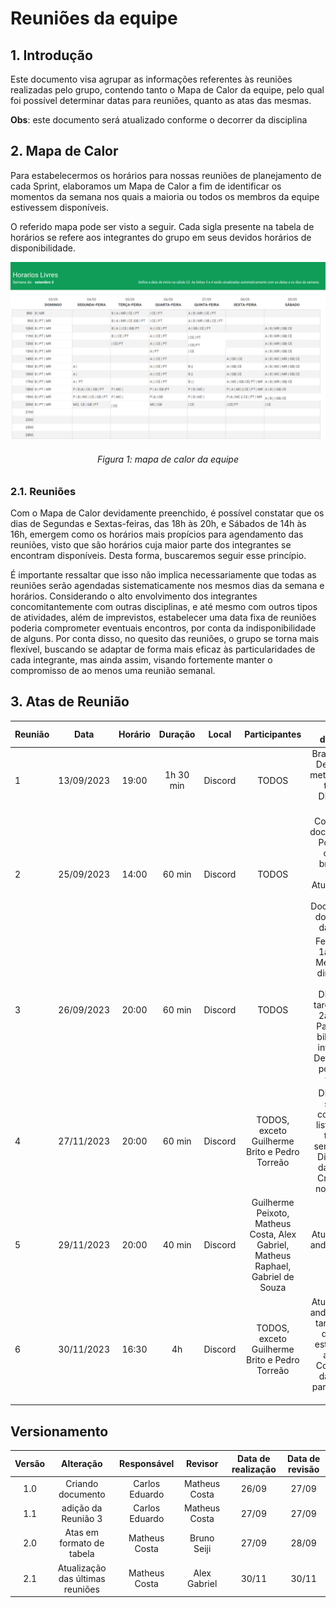 # Reuniões da equipe

## 1. Introdução

Este documento visa agrupar as informações referentes às reuniões realizadas pelo grupo, contendo tanto o Mapa de Calor da equipe, pelo qual foi possível determinar datas para reuniões, quanto as atas das mesmas.

**Obs**: este documento será atualizado conforme o decorrer da disciplina

## 2. Mapa de Calor

Para estabelecermos os horários para nossas reuniões de planejamento de cada Sprint, elaboramos um Mapa de Calor a fim de identificar os momentos da semana nos quais a maioria ou todos os membros da equipe estivessem disponíveis. 

O referido mapa pode ser visto a seguir. Cada sigla presente na tabela de horários se refere aos integrantes do grupo em seus devidos horários de disponibilidade.

![Mapa de Calor](../Assets/heatmap.png)

<h6 align = "center">Figura 1: mapa de calor da equipe</h6>

### 2.1. Reuniões

Com o Mapa de Calor devidamente preenchido, é possível constatar que os dias de Segundas e Sextas-feiras, das 18h às 20h, e Sábados de 14h às 16h, emergem como os horários mais propícios para agendamento das reuniões, visto que são horários cuja maior parte dos integrantes se encontram disponíveis. Desta forma, buscaremos seguir esse princípio.

É importante ressaltar que isso não implica necessariamente que todas as reuniões serão agendadas sistematicamente nos mesmos dias da semana e horários. Considerando o alto envolvimento dos integrantes concomitantemente com outras disciplinas, e até mesmo com outros tipos de atividades, além de imprevistos, estabelecer uma data fixa de reuniões poderia comprometer eventuais encontros, por conta da indisponibilidade de alguns. Por conta disso, no quesito das reuniões, o grupo se torna mais flexível, buscando se adaptar de forma mais eficaz às particularidades de cada integrante, mas ainda assim, visando fortemente manter o compromisso de ao menos uma reunião semanal.


## 3. Atas de Reunião

| Reunião | Data  | Horário | Duração | Local | Participantes | Pontos discutidos |
|:------- | :---: | :-----: | :-----:  | :---: | :-----------: | :----------: |
| 1   | 13/09/2023 | 19:00 | 1h 30 min | Discord | TODOS | Brainstorming; <br> Definição de metodologia de trabalho; <br> Divisão das tarefas |
| 2   | 25/09/2023 | 14:00 | 60 min | Discord | TODOS | Correções na documentação; <br> Políticas de commits, branches e issues; <br> Atualização do Kanban; <br> Documentação do Backlog e das Sprints |
| 3   | 26/09/2023 | 20:00 | 60 min | Discord | TODOS | Feedback da 1a entrega; <br> Melhorias na dinâmica da equipe; <br> Divisão das tarefas para a 2a entrega; <br> Participação bilateral dos integrantes; <br> Definição das políticas de trabalho |
| 4   | 27/11/2023 | 20:00 | 60 min | Discord | TODOS, exceto Guilherme Brito e Pedro Torreão | Discussões sobre as correções e listagem das tarefas a serrem feitas; <br> Distribuição das tarefas; <br> Criação das novas issues |
| 5   | 29/11/2023 | 20:00 | 40 min | Discord | Guilherme Peixoto, Matheus Costa, Alex Gabriel, Matheus Raphael, Gabriel de Souza | Atualização do andamento das tarefas |
| 6   | 30/11/2023 | 16:30 | 4h | Discord | TODOS, exceto Guilherme Brito e Pedro Torreão | Atualização do andamento das tarefas (para quem não esteve no dia anterior); <br> Continuação das tarefas para a entrega final |



## Versionamento

| Versão |     Alteração     |  Responsável   | Revisor | Data de realização | Data de revisão |
| :----: | :---------------: | :------------: | :-----: | :----------------: | :-------------: |
|  1.0   | Criando documento | Carlos Eduardo | Matheus Costa | 26/09        |    27/09        |
|  1.1   | adição da Reunião 3  | Carlos Eduardo | Matheus Costa | 27/09        |     27/09       |
|  2.0   | Atas em formato de tabela  | Matheus Costa | Bruno Seiji | 27/09 |  28/09 |
|  2.1   | Atualização das últimas reuniões  | Matheus Costa | Alex Gabriel | 30/11 | 30/11 |
